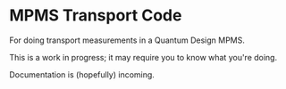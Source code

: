 # MPMS Transport Code
For doing transport measurements in a Quantum Design MPMS.

This is a work in progress; it may require you to know what you're doing.

Documentation is (hopefully) incoming.